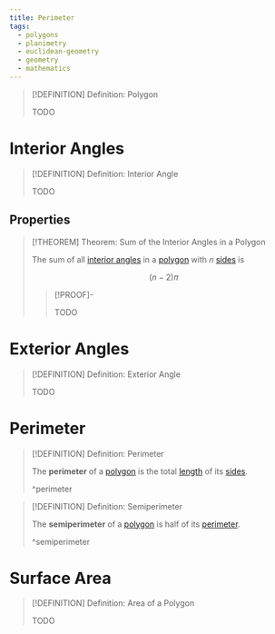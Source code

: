 ```yaml
---
title: Perimeter
tags:
  - polygons
  - planimetry
  - euclidean-geometry
  - geometry
  - mathematics
---
```


>[!DEFINITION] Definition: Polygon
>
>TODO
>

# Interior Angles

>[!DEFINITION] Definition: Interior Angle
>
>TODO
>

## Properties

>[!THEOREM] Theorem: Sum of the Interior Angles in a Polygon
>
>The sum of all [interior angles](Interior%20Angle.md) in a [polygon](Polygons.md) with $n$ [sides](Polygons.md) is
>
>$$
>(n-2)\pi
>$$
>
>>[!PROOF]-
>>
>>TODO
>>
>

# Exterior Angles

>[!DEFINITION] Definition: Exterior Angle
>
>TODO
>

# Perimeter

>[!DEFINITION] Definition: Perimeter
>
>The **perimeter** of a [polygon](Polygons.md) is the total [length](../../Curves/Curves.md) of its [sides](Polygons.md).
>
>^perimeter
>

>[!DEFINITION] Definition: Semiperimeter
>
>The **semiperimeter** of a [polygon](Polygons.md) is half of its [perimeter](Perimeter.md).
>
>^semiperimeter
>

# Surface Area

>[!DEFINITION] Definition: Area of a Polygon
>
>TODO
>